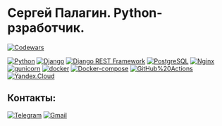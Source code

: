 # Сергей Палагин. Python-рзработчик.

[![Codewars](https://www.codewars.com/users/s-palagin/badges/small)](https://www.codewars.com/users/s-palagin/)


[![Python](https://img.shields.io/badge/-Python-464646?style=flat-square&logo=Python)](https://www.python.org/) [![Django](https://img.shields.io/badge/-Django-464646?style=flat-square&logo=Django)](https://www.djangoproject.com/) [![Django REST Framework](https://img.shields.io/badge/-Django%20REST%20Framework-464646?style=flat-square&logo=Django%20REST%20Framework)](https://www.django-rest-framework.org/) [![PostgreSQL](https://img.shields.io/badge/-PostgreSQL-464646?style=flat-square&logo=PostgreSQL)](https://www.postgresql.org/) [![Nginx](https://img.shields.io/badge/-NGINX-464646?style=flat-square&logo=NGINX)](https://nginx.org/ru/) [![gunicorn](https://img.shields.io/badge/-gunicorn-464646?style=flat-square&logo=gunicorn)](https://gunicorn.org/) [![docker](https://img.shields.io/badge/-Docker-464646?style=flat-square&logo=docker)](https://www.docker.com/) [![Docker-compose](https://img.shields.io/badge/-Docker%20compose-464646?style=flat-square&logo=Docker)](https://www.docker.com/) [![GitHub%20Actions](https://img.shields.io/badge/-GitHub%20Actions-464646?style=flat-square&logo=GitHub%20actions)](https://github.com/features/actions) [![Yandex.Cloud](https://img.shields.io/badge/-Yandex.Cloud-464646?style=flat-square&logo=Yandex.Cloud)](https://cloud.yandex.ru/)

## Контакты:
[![Telegram](https://img.shields.io/badge/Telegram-464646?style=flat-square&logo=telegram&logoColor=white)](https://t.me/S_Palagin) [
![Gmail](https://img.shields.io/badge/Gmail-464646?style=flat-square&logo=gmail&logoColor=red)](mailto:s.palagin@gmail.com)
